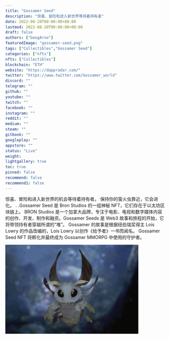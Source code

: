 ```yaml
---
title: "Gossamer Seed"
description: "惊喜、冒险和进入新世界等待着持有者"
date: 2022-08-20T00:00:00+08:00
lastmod: 2022-08-20T00:00:00+08:00
draft: false
authors: ["boogArno"]
featuredImage: "gossamer-seed.png"
tags: ["Collectibles","Gossamer Seed"]
categories: ["nfts"]
nfts: ["Collectibles"]
blockchain: "ETH"
website: "https://dappradar.com/"
twitter: "https://www.twitter.com/Gossamer_world"
discord: ""
telegram: ""
github: ""
youtube: ""
twitch: ""
facebook: ""
instagram: ""
reddit: ""
medium: ""
steam: ""
gitbook: ""
googleplay: ""
appstore: ""
status: "Live"
weight: 
lightgallery: true
toc: true
pinned: false
recommend: false
recommend1: false
---
```

惊喜、冒险和进入新世界的机会等待着持有者。 保持你的萤火虫靠近，它会进化。 . .Gossamer Seed 是 Bron Studios 的一组神秘 NFT，它们存在于以太坊区块链上。 BRON Studios 是一个加拿大品牌，专注于电影、电视和数字媒体内容的创作、开发、制作和融资。Gossamer Seeds 是 Web3 故事和旅程的开始，它将带领持有者穿越所谓的“堆”。 Gossamer 的故事是根据纽伯瑞奖得主 Lois Lowry 的作品改编的，Lois Lowry 以创作《给予者》一书而闻名。 Gossamer Seed NFT 将孵化并最终成为 Gossamer MMORPG 中使用的守护者。

![gossamerseed-dapp-collectibles-ethereum-image1_b37aef7f0cdea91973de14a74637f8e4](gossamerseed-dapp-collectibles-ethereum-image1_b37aef7f0cdea91973de14a74637f8e4.png)